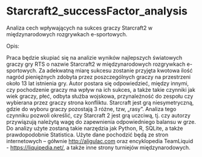 # Starcraft2_successFactor_analysis

Analiza cech wpływających na sukces graczy Starcraft2 w międzynarodowych rozgrywkach e-sportowych.

Opis:

Praca będzie skupiać się na analizie wyników najlepszych światowych graczy gry RTS o nazwie Starcraft2 w międzynarodowych rozgrywkach e-sportowych. Za adekwatną miarę sukcesu zostanie przyjęta kwotowa ilość nagród pieniężnych zdobyta przez poszczególnych graczy na przestrzeni około 13 lat istnienia gry. Autor postara się odpowiedzieć, między innymi, czy pochodzenie graczy ma wpływ na ich sukces, a także takie czynniki jak wiek graczy, płeć, odbyta służba wojskowa, przynależność do zespołu czy wybierana przez graczy strona konfliktu. Starcraft jest grą niesymetryczną, gdzie do wyboru graczy pozostają 3 różne, tzw, „rasy”. Analiza tego czynniku pozwoli określić, czy Starcraft 2 jest grą uczciwą, tj. czy autorzy przywiązują należytą wagę do zapewnienia odpowiedniego balansu w grze. Do analizy użyte zostaną takie narzędzia jak Python, R, SQLite, a także prawdopodobnie Statistica. Użyte dane pochodzić będą ze stron internetowych – gółwnie http://aligulac.com oraz encyklopedia TeamLiquid - https://liquipedia.net/, a także inne strony turniejów międzynarodowych.
